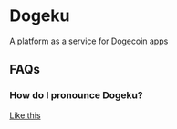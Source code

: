 # Dogeku

A platform as a service for Dogecoin apps

## FAQs

### How do I pronounce Dogeku?

[Like this](http://translate.google.com/translate_tts?ie=UTF-8&q=%E3%83%89%E3%82%B2%E5%8C%BA&tl=ja)
